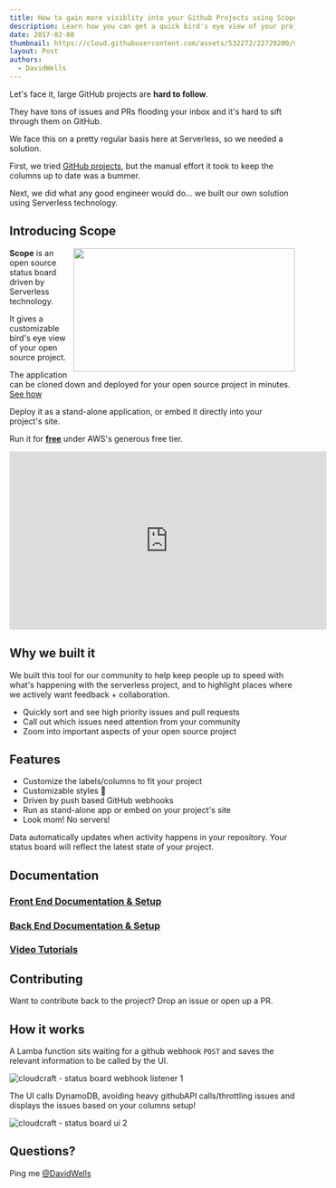 ```yaml
---
title: How to gain more visiblity into your Github Projects using Scope
description: Learn how you can get a quick bird's eye view of your project.
date: 2017-02-08
thumbnail: https://cloud.githubusercontent.com/assets/532272/22729200/9248f46e-ed96-11e6-8cb4-7e2e76ac7d72.jpg
layout: Post
authors:
  - DavidWells
---
```


Let's face it, large GitHub projects are **hard to follow**. 

They have tons of issues and PRs flooding your inbox and it's hard to sift through them on GitHub.

We face this on a pretty regular basis here at Serverless, so we needed a solution.

First, we tried [GitHub projects](https://help.github.com/articles/about-projects/), but the manual effort it took to keep the columns up to date was a bummer.

Next, we did what any good engineer would do... we built our own solution using Serverless technology.

## Introducing Scope

<img align="right" width="391" height="218" src="https://cloud.githubusercontent.com/assets/532272/22727459/cad63336-ed8d-11e6-8924-fce36f239a84.gif">

**Scope** is an open source status board driven by Serverless technology.

It gives a customizable bird's eye view of your open source project.

The application can be cloned down and deployed for your open source project in minutes. [See how](https://www.youtube.com/playlist?list=PLIIjEI2fYC-BtxWcDeTziRp7cIZVEepB3)

Deploy it as a stand-alone application, or embed it directly into your project's site.

Run it for **[free](https://aws.amazon.com/free/)** under AWS's generous free tier.

<iframe width="560" height="315" src="https://www.youtube.com/embed/kTrPeKZ0JxI?list=PLIIjEI2fYC-BtxWcDeTziRp7cIZVEepB3" frameborder="0" allowfullscreen></iframe>

## Why we built it

We built this tool for our community to help keep people up to speed with what's happening with the serverless project, and to highlight places where we actively want feedback + collaboration.

- Quickly sort and see high priority issues and pull requests
- Call out which issues need attention from your community
- Zoom into important aspects of your open source project

## Features

- Customize the labels/columns to fit your project
- Customizable styles 💁
- Driven by push based GitHub webhooks
- Run as stand-alone app or embed on your project's site
- Look mom! No servers!

Data automatically updates when activity happens in your repository. Your status board will reflect the latest state of your project.

## Documentation

### [Front End Documentation & Setup](https://github.com/serverless/scope/tree/master/frontend)

### [Back End Documentation & Setup](https://github.com/serverless/scope/tree/master/backend)

### [Video Tutorials](https://www.youtube.com/playlist?list=PLIIjEI2fYC-BtxWcDeTziRp7cIZVEepB3)

## Contributing

Want to contribute back to the project? Drop an issue or open up a PR.

## How it works

A Lamba function sits waiting for a github webhook `POST` and saves the relevant information to be called by the UI.

![cloudcraft - status board webhook listener 1](https://cloud.githubusercontent.com/assets/532272/22728277/ead7cb00-ed91-11e6-98b4-98fdb36c58c2.png)

The UI calls DynamoDB, avoiding heavy githubAPI calls/throttling issues and displays the issues based on your columns setup!

![cloudcraft - status board ui 2](https://cloud.githubusercontent.com/assets/532272/22728295/01f11e72-ed92-11e6-9db8-473874b3a713.png)

## Questions?

Ping me [@DavidWells](http://twitter.com/davidwells)
